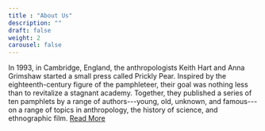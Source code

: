 ```yaml
---
title : "About Us"
description: ""
draft: false
weight: 2
carousel: false
---
```


In 1993, in Cambridge, England, the anthropologists Keith Hart and Anna Grimshaw started a small press called Prickly Pear. Inspired by the eighteenth-century figure of the pamphleteer, their goal was nothing less than to revitalize a stagnant academy. Together, they published a series of ten pamphlets by a range of authors---young, old, unknown, and famous---on a range of topics in anthropology, the history of science, and ethnographic film. [Read More](/history)
